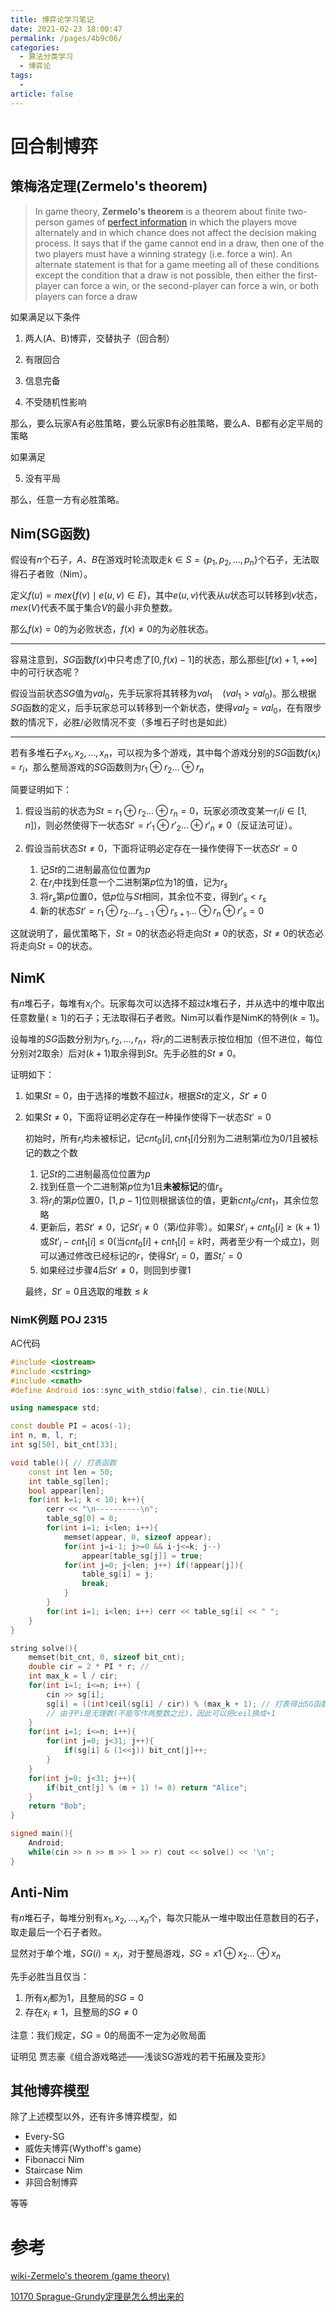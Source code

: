 ```yaml
---
title: 博弈论学习笔记
date: 2021-02-23 18:00:47
permalink: /pages/4b9c06/
categories: 
  - 算法分类学习
  - 博弈论
tags: 
  - 
article: false
---
```



# 回合制博弈

## 策梅洛定理(Zermelo's theorem)

>   In game theory, **Zermelo's theorem** is a theorem about finite two-person games of [perfect information](https://en.wikipedia.org/wiki/Perfect_information) in which the players move alternately and in which chance does not affect the decision making process. It says that if the game cannot end in a draw, then one of the two players must have a winning strategy (i.e. force a win). An alternate statement is that for a game meeting all of these conditions except the condition that a draw is not possible, then either the first-player can force a win, or the second-player can force a win, or both players can force a draw

如果满足以下条件

1.  两人(A、B)博弈，交替执子（回合制）

2.  有限回合

3.  信息完备

4.  不受随机性影响

那么，要么玩家A有必胜策略，要么玩家B有必胜策略，要么A、B都有必定平局的策略

如果满足

5.  没有平局

那么，任意一方有必胜策略。



## Nim(SG函数)

假设有$n$个石子，$A、B$在游戏时轮流取走$k\in S=\{p_1,p_2,\dots,p_n\}$个石子，无法取得石子者败（Nim）。

定义$f(u)=mex\{f(v)\mid e(u,v)\in E\}$，其中$e(u,v)$代表从$u$状态可以转移到$v$状态，$mex(V)$代表不属于集合$V$的最小非负整数。

那么$f(x)=0$的为必败状态，$f(x)\ne 0$的为必胜状态。

------

容易注意到，$SG$函数$f(x)$中只考虑了$[0, f(x)-1]$的状态，那么那些$[f(x)+1,+\infty]$中的可行状态呢？

假设当前状态$SG$值为$val_0$，先手玩家将其转移为$val_1\quad(val_1>val_0)$。那么根据$SG$函数的定义，后手玩家总可以转移到一个新状态，使得$val_2=val_0$，在有限步数的情况下，必胜/必败情况不变（多堆石子时也是如此）

------

若有多堆石子$x_1,x_2,\dots,x_n$，可以视为多个游戏，其中每个游戏分别的$SG$函数$f(x_i)=r_i$，那么整局游戏的$SG$函数则为$r_1\oplus r_2\dots\oplus r_n$

简要证明如下：

1.  假设当前的状态为$St=r_1\oplus r_2\dots\oplus r_n=0$，玩家必须改变某一$r_i(i\in[1,n])$，则必然使得下一状态$St'=r'_1\oplus r'_2\dots\oplus r'_n\ne 0$（反证法可证）。

2.  假设当前状态$St\ne 0$，下面将证明必定存在一操作使得下一状态$St'=0$
    1.  记$St$的二进制最高位位置为$p$
    2.  在$r_i$中找到任意一个二进制第$p$位为1的值，记为$r_s$
    3.  将$r_s$第$p$位置0，低$p$位与$St$相同，其余位不变，得到$r'_s<r_s$
    4.  新的状态$St'=r_1\oplus r_2\dots r_{s-1}\oplus r_{s+1}\dots\oplus r_n\oplus r'_s=0$

这就说明了，最优策略下，$St=0$的状态必将走向$St\ne0$的状态，$St\ne0$的状态必将走向$St=0$的状态。



## NimK

有$n$堆石子，每堆有$x_i$个。玩家每次可以选择不超过$k$堆石子，并从选中的堆中取出任意数量($\ge1$)的石子；无法取得石子者败。Nim可以看作是NimK的特例($k=1$)。



设每堆的$SG$函数分别为$r_1,r_2,\dots,r_n$，将$r_i$的二进制表示按位相加（但不进位，每位分别对2取余）后对$(k+1)$取余得到$St$。先手必胜的$St\ne0$。



证明如下：

1.  如果$St=0$，由于选择的堆数不超过$k$，根据$St$的定义，$St'\ne0$

2.  如果$St\ne0$，下面将证明必定存在一种操作使得下一状态$St'=0$

    初始时，所有$r_i$均未被标记，记$cnt_0[i],cnt_1[i]$分别为二进制第$i$位为$0/1$且被标记的数之个数

    1.  记$St$的二进制最高位位置为$p$
    2.  找到任意一个二进制第$p$位为1且**未被标记**的值$r_s$
    3.  将$r_i$的第$p$位置0，$[1,p-1]$位则根据该位的值，更新$cnt_0/cnt_1$，其余位忽略
    4.  更新后，若$St'\ne0$，记$St'_i\ne0$（第$i$位非零）。如果$St'_i+cnt_0[i]\ge(k+1)$或$St'_i-cnt_1[i]\le0$(当$cnt_0[i]+cnt_1[i]=k$时，两者至少有一个成立)，则可以通过修改已经标记的$r$，使得$St'_i=0$，置$St_i'=0$
    5.  如果经过步骤$4$后$St'\ne0$，则回到步骤$1$

    最终，$St'=0$且选取的堆数$\le k$



### NimK例题 POJ 2315

AC代码

```cpp
#include <iostream>
#include <cstring>
#include <cmath>
#define Android ios::sync_with_stdio(false), cin.tie(NULL)

using namespace std;

const double PI = acos(-1);
int n, m, l, r;
int sg[50], bit_cnt[33];

void table(){ // 打表函数
    const int len = 50;
    int table_sg[len];
    bool appear[len];
    for(int k=1; k < 10; k++){
        cerr << "\n----------\n";
        table_sg[0] = 0;
        for(int i=1; i<len; i++){
            memset(appear, 0, sizeof appear);
            for(int j=i-1; j>=0 && i-j<=k; j--)
                appear[table_sg[j]] = true;
            for(int j=0; j<len; j++) if(!appear[j]){
                table_sg[i] = j;
                break;
            }
        }
        for(int i=1; i<len; i++) cerr << table_sg[i] << " ";
    }
}

string solve(){
    memset(bit_cnt, 0, sizeof bit_cnt);
    double cir = 2 * PI * r; // 
    int max_k = l / cir;
    for(int i=1; i<=n; i++) {
        cin >> sg[i];
        sg[i] = ((int)ceil(sg[i] / cir)) % (max_k + 1); // 打表得出SG函数规律
        // 由于Pi是无理数(不能写作两整数之比)，因此可以把ceil换成+1
    }
    for(int i=1; i<=n; i++){
        for(int j=0; j<31; j++){
            if(sg[i] & (1<<j)) bit_cnt[j]++;
        }
    }
    for(int j=0; j<31; j++){
        if(bit_cnt[j] % (m + 1) != 0) return "Alice";
    }
    return "Bob";
}

signed main(){
    Android;
    while(cin >> n >> m >> l >> r) cout << solve() << '\n';
}
```



## Anti-Nim

有$n$堆石子，每堆分别有$x_1,x_2,\dots,x_n$个，每次只能从一堆中取出任意数目的石子，取走最后一个石子者败。

显然对于单个堆，$SG(i)=x_i$，对于整局游戏，$SG=x1\oplus x_2\dots\oplus x_n$

先手必胜当且仅当：

1.  所有$x_i$都为$1$，且整局的$SG=0$
2.  存在$x_i\ne1$，且整局的$SG\ne0$

注意：我们规定，$SG=0$的局面不一定为必败局面



证明见 贾志豪《组合游戏略述——浅谈SG游戏的若干拓展及变形》



## 其他博弈模型

除了上述模型以外，还有许多博弈模型，如

-   Every-SG
-   威佐夫博弈(Wythoff's game)
-   Fibonacci Nim
-   Staircase Nim
-   非回合制博弈

等等



# 参考

[wiki-Zermelo's theorem (game theory)](https://en.wikipedia.org/wiki/Zermelo's_theorem_(game_theory))

[10170 Sprague-Grundy定理是怎么想出来的](https://zhuanlan.zhihu.com/p/20611132)


